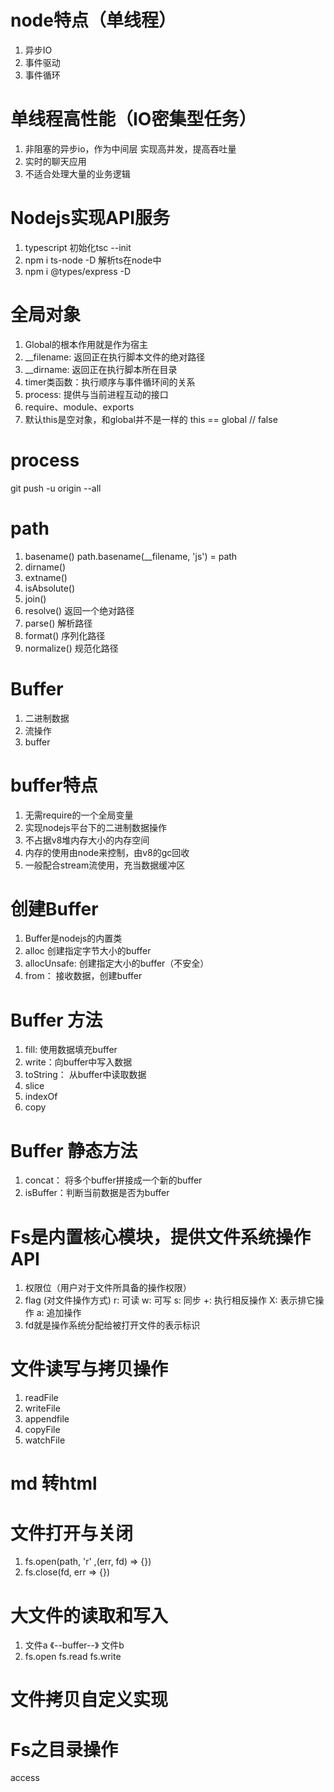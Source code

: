 # node特点（单线程）
1. 异步IO
2. 事件驱动
3. 事件循环

# 单线程高性能（IO密集型任务）
1. 非阻塞的异步io，作为中间层 实现高并发，提高吞吐量
2. 实时的聊天应用
3. 不适合处理大量的业务逻辑

# Nodejs实现API服务
1. typescript 初始化tsc --init
2. npm i ts-node -D 解析ts在node中
3. npm i @types/express -D

# 全局对象
1. Global的根本作用就是作为宿主
2. __filename: 返回正在执行脚本文件的绝对路径
3. __dirname: 返回正在执行脚本所在目录
4. timer类函数：执行顺序与事件循环间的关系
5. process: 提供与当前进程互动的接口
6. require、module、exports
7. 默认this是空对象，和global并不是一样的 this == global // false

# process
git push -u origin --all

# path
1. basename() path.basename(__filename, 'js') = path
2. dirname()
3. extname()
4. isAbsolute()
5. join()
6. resolve() 返回一个绝对路径
7. parse() 解析路径
8. format() 序列化路径
10. normalize() 规范化路径

# Buffer
1. 二进制数据
2. 流操作
3. buffer

# buffer特点
1. 无需require的一个全局变量
2. 实现nodejs平台下的二进制数据操作
3. 不占据v8堆内存大小的内存空间
4. 内存的使用由node来控制，由v8的gc回收
5. 一般配合stream流使用，充当数据缓冲区

# 创建Buffer
1. Buffer是nodejs的内置类
2. alloc 创建指定字节大小的buffer
3. allocUnsafe: 创建指定大小的buffer（不安全）
4. from： 接收数据，创建buffer

# Buffer 方法
1. fill: 使用数据填充buffer
2. write：向buffer中写入数据
3. toString： 从buffer中读取数据
4. slice
5. indexOf
6. copy

# Buffer 静态方法
1. concat： 将多个buffer拼接成一个新的buffer
2. isBuffer：判断当前数据是否为buffer

# Fs是内置核心模块，提供文件系统操作API
1. 权限位（用户对于文件所具备的操作权限）
2. flag (对文件操作方式)
    r: 可读
    w: 可写
    s: 同步
    +: 执行相反操作
    X: 表示排它操作
    a: 追加操作
3. fd就是操作系统分配给被打开文件的表示标识

# 文件读写与拷贝操作
1. readFile
2. writeFile
3. appendfile
4. copyFile
5. watchFile

# md 转html

# 文件打开与关闭
1. fs.open(path, 'r' ,(err, fd) => {})
2. fs.close(fd, err => {})

# 大文件的读取和写入
1. 文件a 《--buffer--》 文件b
2. fs.open fs.read fs.write
# 文件拷贝自定义实现

# Fs之目录操作
access 












